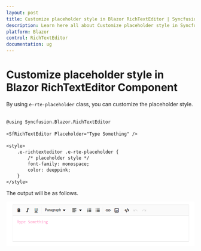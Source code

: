 ```yaml
---
layout: post
title: Customize placeholder style in Blazor RichTextEditor | Syncfusion
description: Learn here all about Customize placeholder style in Syncfusion Blazor RichTextEditor component and more.
platform: Blazor
control: RichTextEditor
documentation: ug
---
```


# Customize placeholder style in Blazor RichTextEditor Component

By using `e-rte-placeholder` class, you can customize the placeholder style.

```cshtml

@using Syncfusion.Blazor.RichTextEditor

<SfRichTextEditor Placeholder="Type Something" />

<style>
    .e-richtexteditor .e-rte-placeholder {
        /* placeholder style */
        font-family: monospace;
        color: deeppink;
    }
</style>

```

The output will be as follows.

![Placeholder Edit](../images/placeholder-edit.png)